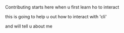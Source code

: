 
Contributing starts here when u first learn ho to interact

this is going to help u out how to interact with 'cli'

and will tell u about me
